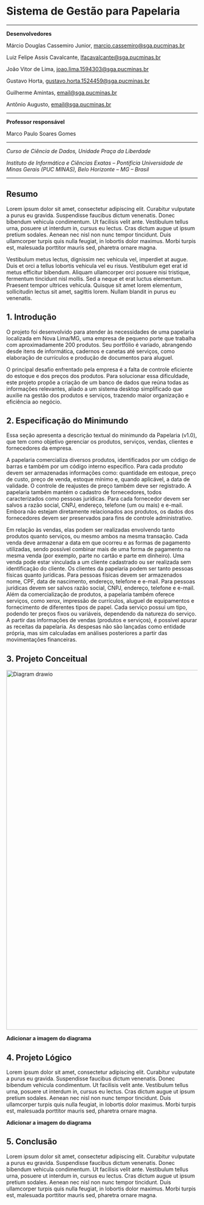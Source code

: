 # Sistema de Gestão para Papelaria
___

**Desenvolvedores**

Márcio Douglas Cassemiro Junior, marcio.cassemiro@sga.pucminas.br

Luiz Felipe Assis Cavalcante, lfacavalcante@sga.pucminas.br

João Vitor de Lima, joao.lima.1594303@sga.pucminas.br

Gustavo Horta, gustavo.horta.1524459@sga.pucminas.br

Guilherme Amintas, email@sga.pucminas.br

Antônio Augusto, email@sga.pucminas.br
___

**Professor responsável**

Marco Paulo Soares Gomes
___
_Curso de Ciência de Dados, Unidade Praça da Liberdade_

_Instituto de Informática e Ciências Exatas – Pontifícia Universidade de Minas Gerais (PUC MINAS), Belo Horizonte – MG – Brasil_
___

## Resumo
 Lorem ipsum dolor sit amet, consectetur adipiscing elit. Curabitur vulputate a purus eu gravida. Suspendisse faucibus dictum venenatis. Donec bibendum vehicula condimentum. Ut facilisis velit ante. Vestibulum tellus urna, posuere ut interdum in, cursus eu lectus. Cras dictum augue ut ipsum pretium sodales. Aenean nec nisl non nunc tempor tincidunt. Duis ullamcorper turpis quis nulla feugiat, in lobortis dolor maximus. Morbi turpis est, malesuada porttitor mauris sed, pharetra ornare magna.

Vestibulum metus lectus, dignissim nec vehicula vel, imperdiet at augue. Duis et orci a tellus lobortis vehicula vel eu risus. Vestibulum eget erat id metus efficitur bibendum. Aliquam ullamcorper orci posuere nisi tristique, fermentum tincidunt nisl mollis. Sed a neque et erat luctus elementum. Praesent tempor ultrices vehicula. Quisque sit amet lorem elementum, sollicitudin lectus sit amet, sagittis lorem. Nullam blandit in purus eu venenatis.

## 1. Introdução
O projeto foi desenvolvido para atender às necessidades de uma papelaria localizada em Nova Lima/MG, uma empresa de pequeno porte que trabalha com aproximadamente 200 produtos. Seu portfólio é variado, abrangendo desde itens de informática, cadernos e canetas até serviços, como elaboração de currículos e produção de documentos para aluguel.

O principal desafio enfrentado pela empresa é a falta de controle eficiente do estoque e dos preços dos produtos. Para solucionar essa dificuldade, este projeto propõe a criação de um banco de dados que reúna todas as informações relevantes, aliado a um sistema desktop simplificado que auxilie na gestão dos produtos e serviços, trazendo maior organização e eficiência ao negócio.

## 2. Especificação do Minimundo

Essa seção apresenta a descrição textual do minimundo da Papelaria (v1.0), que tem como objetivo gerenciar os produtos, serviços, vendas, clientes e fornecedores da empresa. 

A papelaria comercializa diversos produtos, identificados por um código de barras e também por um código interno específico. Para cada produto devem ser armazenadas informações como: quantidade em estoque, preço de custo, preço de venda, estoque mínimo e, quando aplicável, a data de validade. O controle de reajustes de preço também deve ser registrado. A papelaria também mantém o cadastro de fornecedores, todos caracterizados como pessoas jurídicas. Para cada fornecedor devem ser salvos a razão social, CNPJ, endereço, telefone (um ou mais) e e-mail. Embora não estejam diretamente relacionados aos produtos, os dados dos fornecedores devem ser preservados para fins de controle administrativo.

Em relação às vendas, elas podem ser realizadas envolvendo tanto produtos quanto serviços, ou mesmo ambos na mesma transação. Cada venda deve armazenar a data em que ocorreu e as formas de pagamento utilizadas, sendo possível combinar mais de uma forma de pagamento na mesma venda (por exemplo, parte no cartão e parte em dinheiro). Uma venda pode estar vinculada a um cliente cadastrado ou ser realizada sem identificação do cliente. Os clientes da papelaria podem ser tanto pessoas físicas quanto jurídicas. Para pessoas físicas devem ser armazenados nome, CPF, data de nascimento, endereço, telefone e e-mail. Para pessoas jurídicas devem ser salvos razão social, CNPJ, endereço, telefone e e-mail. Além da comercialização de produtos, a papelaria também oferece serviços, como xerox, impressão de currículos, aluguel de equipamentos e fornecimento de diferentes tipos de papel. Cada serviço possui um tipo, podendo ter preços fixos ou variáveis, dependendo da natureza do serviço. A partir das informações de vendas (produtos e serviços), é possível apurar as receitas da papelaria. As despesas não são lançadas como entidade própria, mas sim calculadas em análises posteriores a partir das movimentações financeiras.

 ## 3. Projeto Conceitual

<img width="1902" height="947" alt="Diagram drawio" src="https://github.com/user-attachments/assets/c631944f-247e-4401-9904-2070c3bcd518" />

**Adicionar a imagem do diagrama**

## 4. Projeto Lógico
Lorem ipsum dolor sit amet, consectetur adipiscing elit. Curabitur vulputate a purus eu gravida. Suspendisse faucibus dictum venenatis. Donec bibendum vehicula condimentum. Ut facilisis velit ante. Vestibulum tellus urna, posuere ut interdum in, cursus eu lectus. Cras dictum augue ut ipsum pretium sodales. Aenean nec nisl non nunc tempor tincidunt. Duis ullamcorper turpis quis nulla feugiat, in lobortis dolor maximus. Morbi turpis est, malesuada porttitor mauris sed, pharetra ornare magna.

**Adicionar a imagem do diagrama**

## 5. Conclusão
Lorem ipsum dolor sit amet, consectetur adipiscing elit. Curabitur vulputate a purus eu gravida. Suspendisse faucibus dictum venenatis. Donec bibendum vehicula condimentum. Ut facilisis velit ante. Vestibulum tellus urna, posuere ut interdum in, cursus eu lectus. Cras dictum augue ut ipsum pretium sodales. Aenean nec nisl non nunc tempor tincidunt. Duis ullamcorper turpis quis nulla feugiat, in lobortis dolor maximus. Morbi turpis est, malesuada porttitor mauris sed, pharetra ornare magna.
